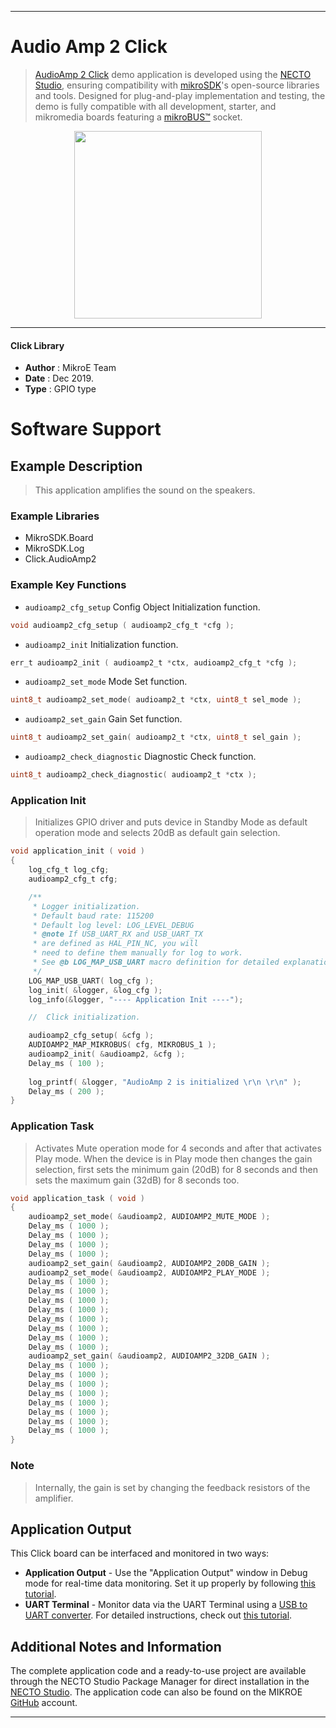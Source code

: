
---
# Audio Amp 2 Click

> [AudioAmp 2 Click](https://www.mikroe.com/?pid_product=MIKROE-3077) demo application is developed using
the [NECTO Studio](https://www.mikroe.com/necto), ensuring compatibility with [mikroSDK](https://www.mikroe.com/mikrosdk)'s
open-source libraries and tools. Designed for plug-and-play implementation and testing, the demo is fully compatible with
all development, starter, and mikromedia boards featuring a [mikroBUS&trade;](https://www.mikroe.com/mikrobus) socket.

<p align="center">
  <img src="https://www.mikroe.com/?pid_product=MIKROE-3077&image=1" height=300px>
</p>

---

#### Click Library

- **Author**        : MikroE Team
- **Date**          : Dec 2019.
- **Type**          : GPIO type

# Software Support

## Example Description

> This application amplifies the sound on the speakers.

### Example Libraries

- MikroSDK.Board
- MikroSDK.Log
- Click.AudioAmp2

### Example Key Functions

- `audioamp2_cfg_setup` Config Object Initialization function. 
```c
void audioamp2_cfg_setup ( audioamp2_cfg_t *cfg );
``` 
 
- `audioamp2_init` Initialization function. 
```c
err_t audioamp2_init ( audioamp2_t *ctx, audioamp2_cfg_t *cfg );
```

- `audioamp2_set_mode` Mode Set function. 
```c
uint8_t audioamp2_set_mode( audioamp2_t *ctx, uint8_t sel_mode );
```
 
- `audioamp2_set_gain` Gain Set function. 
```c
uint8_t audioamp2_set_gain( audioamp2_t *ctx, uint8_t sel_gain );
```

- `audioamp2_check_diagnostic` Diagnostic Check function. 
```c
uint8_t audioamp2_check_diagnostic( audioamp2_t *ctx );
```

### Application Init

> Initializes GPIO driver and puts device in Standby Mode as default
> operation mode and selects 20dB as default gain selection.

```c
void application_init ( void )
{
    log_cfg_t log_cfg;
    audioamp2_cfg_t cfg;

    /** 
     * Logger initialization.
     * Default baud rate: 115200
     * Default log level: LOG_LEVEL_DEBUG
     * @note If USB_UART_RX and USB_UART_TX 
     * are defined as HAL_PIN_NC, you will 
     * need to define them manually for log to work. 
     * See @b LOG_MAP_USB_UART macro definition for detailed explanation.
     */
    LOG_MAP_USB_UART( log_cfg );
    log_init( &logger, &log_cfg );
    log_info(&logger, "---- Application Init ----");

    //  Click initialization.

    audioamp2_cfg_setup( &cfg );
    AUDIOAMP2_MAP_MIKROBUS( cfg, MIKROBUS_1 );
    audioamp2_init( &audioamp2, &cfg );
    Delay_ms ( 100 );
    
    log_printf( &logger, "AudioAmp 2 is initialized \r\n \r\n" );
    Delay_ms ( 200 );
}
```

### Application Task

> Activates Mute operation mode for 4 seconds and after that activates Play mode.
> When the device is in Play mode then changes the gain selection, first sets the minimum gain (20dB) for 8 seconds
> and then sets the maximum gain (32dB) for 8 seconds too.

```c
void application_task ( void )
{
    audioamp2_set_mode( &audioamp2, AUDIOAMP2_MUTE_MODE );
    Delay_ms ( 1000 );
    Delay_ms ( 1000 );
    Delay_ms ( 1000 );
    Delay_ms ( 1000 );
    audioamp2_set_gain( &audioamp2, AUDIOAMP2_20DB_GAIN );
    audioamp2_set_mode( &audioamp2, AUDIOAMP2_PLAY_MODE );
    Delay_ms ( 1000 );
    Delay_ms ( 1000 );
    Delay_ms ( 1000 );
    Delay_ms ( 1000 );
    Delay_ms ( 1000 );
    Delay_ms ( 1000 );
    Delay_ms ( 1000 );
    Delay_ms ( 1000 );
    audioamp2_set_gain( &audioamp2, AUDIOAMP2_32DB_GAIN );
    Delay_ms ( 1000 );
    Delay_ms ( 1000 );
    Delay_ms ( 1000 );
    Delay_ms ( 1000 );
    Delay_ms ( 1000 );
    Delay_ms ( 1000 );
    Delay_ms ( 1000 );
    Delay_ms ( 1000 );
}
```

### Note

> Internally, the gain is set by changing the feedback resistors of the amplifier.

## Application Output

This Click board can be interfaced and monitored in two ways:
- **Application Output** - Use the "Application Output" window in Debug mode for real-time data monitoring.
Set it up properly by following [this tutorial](https://www.youtube.com/watch?v=ta5yyk1Woy4).
- **UART Terminal** - Monitor data via the UART Terminal using
a [USB to UART converter](https://www.mikroe.com/click/interface/usb?interface*=uart,uart). For detailed instructions,
check out [this tutorial](https://help.mikroe.com/necto/v2/Getting%20Started/Tools/UARTTerminalTool).

## Additional Notes and Information

The complete application code and a ready-to-use project are available through the NECTO Studio Package Manager for 
direct installation in the [NECTO Studio](https://www.mikroe.com/necto). The application code can also be found on
the MIKROE [GitHub](https://github.com/MikroElektronika/mikrosdk_click_v2) account.

---
